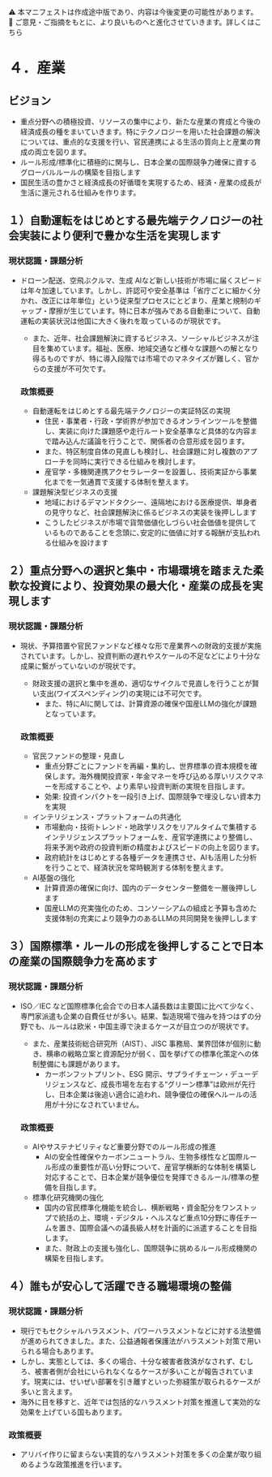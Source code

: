 ⚠️ 本マニフェストは作成途中版であり、内容は今後変更の可能性があります。  
💬 ご意見・ご指摘をもとに、より良いものへと進化させていきます。詳しくはこちら

# ４．産業

## ビジョン

* 重点分野への積極投資、リソースの集中により、新たな産業の育成と今後の経済成長の種をまいていきます。特にテクノロジーを用いた社会課題の解決については、重点的な支援を行い、官民連携による生活の質向上と産業の育成の両立を図ります。  
* ルール形成/標準化に積極的に関与し、日本企業の国際競争力確保に資するグローバルルールの構築を目指します  
* 国民生活の豊かさと経済成長の好循環を実現するため、経済・産業の成長が生活に還元される仕組みを作ります。

## １）自動運転をはじめとする最先端テクノロジーの社会実装により便利で豊かな生活を実現します

### 現状認識・課題分析

* ドローン配送、空飛ぶクルマ、生成 AIなど新しい技術が市場に届くスピードは年々加速しています。しかし、許認可や安全基準は「省庁ごとに細かく分かれ、改正には年単位」という従来型プロセスにとどまり、産業と規制のギャップ・摩擦が生じています。特に日本が強みである自動車について、自動運転の実装状況は他国に大きく後れを取っているのが現状です。  
  * また、近年、社会課題解決に資するビジネス、ソーシャルビジネスが注目を集めています。福祉、医療、地域交通など様々な課題への解となり得るものですが、特に導入段階では市場でのマネタイズが難しく、官からの支援が不可欠です。

  ### 政策概要

    * 自動運転をはじめとする最先端テクノロジーの実証特区の実現  
      * 住民・事業者・行政・学術界が参加できるオンラインツールを整備し、実装に向けた課題感や走行ルート安全基準など具体的な内容まで踏み込んだ議論を行うことで、関係者の合意形成を図ります。  
      * また、特区制度自体の見直しも検討し、社会課題に対し複数のアプローチを同時に実行できる仕組みを検討します。  
      * 産官学・多機関連携アクセラレーターを設置し、技術実証から事業化までを一気通貫で支援する体制を整えます。  
    * 課題解決型ビジネスの支援  
      * 地域におけるデマンドタクシー、遠隔地における医療提供、単身者の見守りなど、社会課題解決に係るビジネスの実装を後押しします  
      * こうしたビジネスが市場で貨幣価値化しづらい社会価値を提供しているものであることを念頭に､安定的に価値に対する報酬が支払われる仕組みを設けます

## ２）重点分野への選択と集中・市場環境を踏まえた柔軟な投資により、投資効果の最大化・産業の成長を実現します

### 現状認識・課題分析

* 現状、予算措置や官民ファンドなど様々な形で産業界への財政的支援が実施されています。しかし、投資判断の遅れやスケールの不足などにより十分な成果に繋がっていないのが現状です。  
  * 財政支援の選択と集中を進め、適切なサイクルで見直しを行うことが賢い支出(ワイズスペンディング)の実現には不可欠です。  
    * また、特にAIに関しては、計算資源の確保や国産LLMの強化が課題となっています。

  ### 政策概要

    * 官民ファンドの整理・見直し  
      * 重点分野ごとにファンドを再編・集約し、世界標準の資本規模を確保します。海外機関投資家・年金マネーを呼び込める厚いリスクマネーを形成することや、より素早い投資判断の実現を目指します。  
      * 効果: 投資インパクトを一段引き上げ、国際競争で埋没しない資本力を実現  
    * インテリジェンス・プラットフォームの共通化  
      * 市場動向・技術トレンド・地政学リスクをリアルタイムで集積するインテリジェンスプラットフォームを、産官学連携により整備し、将来予測や政府の投資判断の精度およびスピードの向上を図ります。  
      * 政府統計をはじめとする各種データを連携させ、AIも活用した分析を行うことで、経済状況を常時観測する体制を整えます。  
    * AI基盤の強化  
      * 計算資源の確保に向け、国内のデータセンター整備を一層後押しします  
      * 国産LLMの充実強化のため、コンソーシアムの組成と予算も含めた支援体制の充実により競争力のあるLLMの共同開発を後押しします

## ３）国際標準・ルールの形成を後押しすることで日本の産業の国際競争力を高めます

### 現状認識・課題分析

* ISO／IEC など国際標準化会合での日本人議長数は主要国に比べて少なく、専門家派遣も企業の自費任せが多い。結果、製造現場で強みを持つはずの分野でも、ルールは欧米・中国主導で決まるケースが目立つのが現状です。  
  * また、産業技術総合研究所（AIST）、JISC 事務局、業界団体が個別に動き、横串の戦略立案と資源配分が弱く、国を挙げての標準化策定への体制整備にも課題があります。  
    *  カーボンフットプリント、ESG 開示、サプライチェーン・デューデリジェンスなど、成長市場を左右する“グリーン標準”は欧州が先行し、日本企業は後追い適合に追われ、競争優位の確保へルールの活用が十分になされていません。

  ### 政策概要

    * AIやサステナビリティなど重要分野でのルール形成の推進  
      * AIの安全性確保やカーボンニュートラル、生物多様性など国際ルール形成の重要性が高い分野について、産官学横断的な体制を構築し対応することで、日本企業が競争優位を発揮できるルール/標準の整備を目指します。  
    * 標準化研究機関の強化  
      * 国内の官民標準化機能を統合し、横断戦略・資金配分をワンストップで統括の上、環境・デジタル・ヘルスなど重点10分野に専任チームを置き、国際会議への議長級人材を計画的に派遣することを目指します。  
      * また、財政上の支援も強化し、国際競争に挑めるルール形成機関の構築を目指します。
## ４）誰もが安心して活躍できる職場環境の整備

### 現状認識・課題分析

* 現行でもセクシャルハラスメント、パワーハラスメントなどに対する法整備が進められてきました。また、公益通報者保護法がハラスメント対策で用いられる場合もあります。
* しかし、実態としては、多くの場合、十分な被害者救済がなされず、むしろ、被害者側が会社にいられなくなるケースが多いことが報告されています。現実には、せいぜい部署を引き離すといった弥縫策が取られるケースが多いと言えます。
* 海外に目を移すと、近年では包括的なハラスメント対策を推進して実効的な効果を上げている国もあります。

### 政策概要

* アリバイ作りに留まらない実質的なハラスメント対策を多くの企業が取り組めるような政策推進を行います。